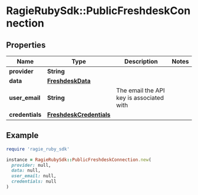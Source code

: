 # RagieRubySdk::PublicFreshdeskConnection

## Properties

| Name | Type | Description | Notes |
| ---- | ---- | ----------- | ----- |
| **provider** | **String** |  |  |
| **data** | [**FreshdeskData**](FreshdeskData.md) |  |  |
| **user_email** | **String** | The email the API key is associated with |  |
| **credentials** | [**FreshdeskCredentials**](FreshdeskCredentials.md) |  |  |

## Example

```ruby
require 'ragie_ruby_sdk'

instance = RagieRubySdk::PublicFreshdeskConnection.new(
  provider: null,
  data: null,
  user_email: null,
  credentials: null
)
```

